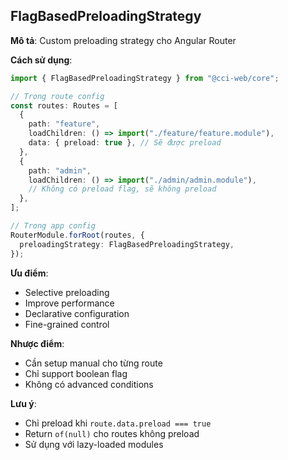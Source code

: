 ## FlagBasedPreloadingStrategy

**Mô tả**: Custom preloading strategy cho Angular Router

**Cách sử dụng**:

```typescript
import { FlagBasedPreloadingStrategy } from "@cci-web/core";

// Trong route config
const routes: Routes = [
  {
    path: "feature",
    loadChildren: () => import("./feature/feature.module"),
    data: { preload: true }, // Sẽ được preload
  },
  {
    path: "admin",
    loadChildren: () => import("./admin/admin.module"),
    // Không có preload flag, sẽ không preload
  },
];

// Trong app config
RouterModule.forRoot(routes, {
  preloadingStrategy: FlagBasedPreloadingStrategy,
});
```

**Ưu điểm**:

- Selective preloading
- Improve performance
- Declarative configuration
- Fine-grained control

**Nhược điểm**:

- Cần setup manual cho từng route
- Chỉ support boolean flag
- Không có advanced conditions

**Lưu ý**:

- Chỉ preload khi `route.data.preload === true`
- Return `of(null)` cho routes không preload
- Sử dụng với lazy-loaded modules
